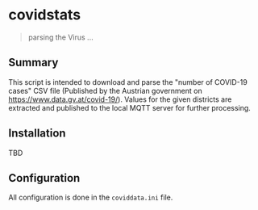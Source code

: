 # covidstats
> parsing the Virus ...
## Summary
This script is intended to download and parse the "number of COVID-19 cases" CSV file (Published by the Austrian government on https://www.data.gv.at/covid-19/). Values for the given districts are extracted and published to the local MQTT server for further processing.
## Installation
TBD
## Configuration
All configuration is done in the `coviddata.ini` file.
